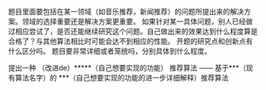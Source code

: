 题目里面要包括在某一领域（如音乐推荐，新闻推荐）的问题所提出来的解决方案。领域的选择重要还是解决方案更重要。
如果针对某一具体问题，别人已经做过相应尝试了，是否还能继续研究这个问题。自己做出来的效果达到什么程度算是合格了？与其他算法相比时可能会达不到相应的性能。
开题的研究点和创新点有什么区分吗。
题目要非常详细或者笼统吗，分别具体到什么程度。

提出一种 （改进de）\*\*\*\*\*（自己想要实现的功能）  推荐算法 —— 基于***（现有算法名字）的 \*\*\*（自己想要实现的功能的进一步详细解释）推荐算法


